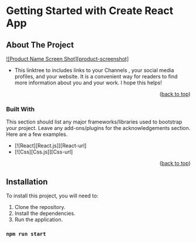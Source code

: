 # Getting Started with Create React App

## About The Project

[![Product Name Screen Shot][product-screenshot]](https://example.com)

- This linktree to includes links to your Channels , your social media profiles, and your website. It is a convenient way for readers to find more information about you and your work.
  I hope this helps!

<p align="right">(<a href="#readme-top">back to top</a>)</p>

### Built With

This section should list any major frameworks/libraries used to bootstrap your project. Leave any add-ons/plugins for the acknowledgements section. Here are a few examples.

- [![React][React.js]][React-url]
- [![Css][Css.js]][Css-url]

<p align="right">(<a href="#readme-top">back to top</a>)</p>

## Installation

To install this project, you will need to:

1. Clone the repository.
2. Install the dependencies.
3. Run the application.

### `npm run start`
